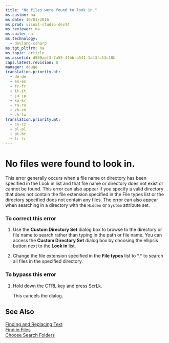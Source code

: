 ```yaml
---
title: "No files were found to look in."
ms.custom: na
ms.date: 10/01/2016
ms.prod: visual-studio-dev14
ms.reviewer: na
ms.suite: na
ms.technology: 
  - devlang-csharp
ms.tgt_pltfrm: na
ms.topic: article
ms.assetid: d560aef3-7a55-4fbb-a541-1a43fc13c18b
caps.latest.revision: 8
manager: douge
translation.priority.ht: 
  - de-de
  - es-es
  - fr-fr
  - it-it
  - ja-jp
  - ko-kr
  - ru-ru
  - zh-cn
  - zh-tw
translation.priority.mt: 
  - cs-cz
  - pl-pl
  - pt-br
  - tr-tr
---
```

# No files were found to look in.
This error generally occurs when a file name or directory has been specified in the Look in list and that file name or directory does not exist or cannot be found. This error can also appear if you specify a valid directory that does not contain the file extension specified in the File types list or the directory specified does not contain any files. The error can also appear when searching in a directory with the `Hidden` or `System` attribute set.  
  
### To correct this error  
  
1.  Use the **Custom Directory Set** dialog box to browse to the directory or file name to search rather than typing in the path or file name. You can access the **Custom Directory Set** dialog box by choosing the ellipsis button next to the **Look in** list.  
  
2.  Change the file extension specified in the **File types** list to *.\* to search all files in the specified directory.  
  
### To bypass this error  
  
1.  Hold down the CTRL key and press ScrLk.  
  
     This cancels the dialog.  
  
## See Also  
 [Finding and Replacing Text](../VS_IDE/Finding-and-Replacing-Text.md)   
 [Find in Files](../VS_IDE/Find-in-Files.md)   
 [Choose Search Folders](assetId:///85af6458-dcde-4a84-9ea4-f5cc6550dc80)